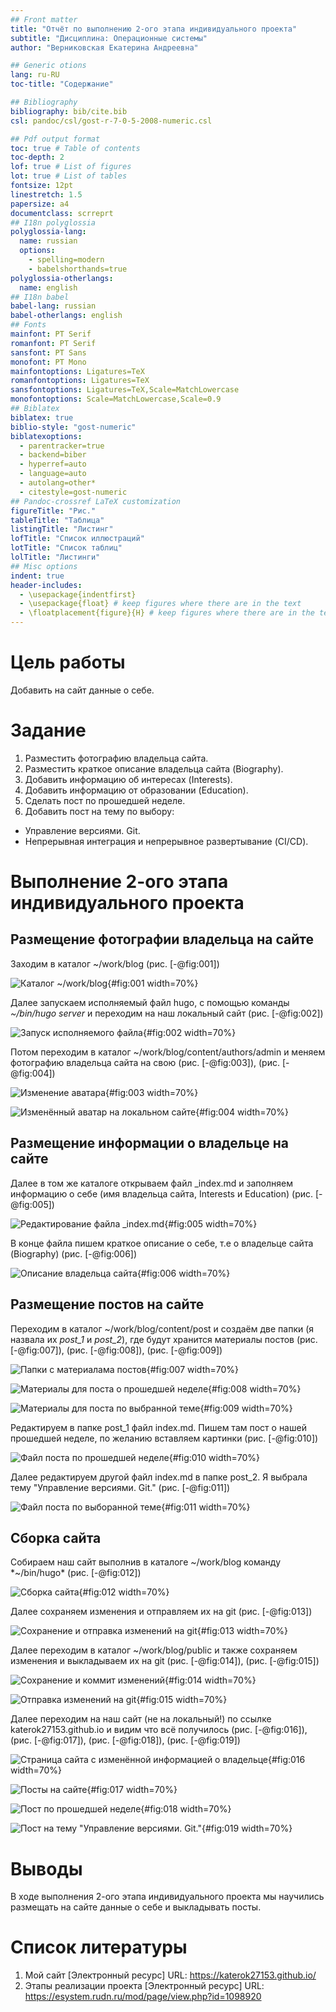 ```yaml
---
## Front matter
title: "Отчёт по выполнению 2-ого этапа индивидуального проекта"
subtitle: "Дисциплина: Операционные системы"
author: "Верниковская Екатерина Андреевна"

## Generic otions
lang: ru-RU
toc-title: "Содержание"

## Bibliography
bibliography: bib/cite.bib
csl: pandoc/csl/gost-r-7-0-5-2008-numeric.csl

## Pdf output format
toc: true # Table of contents
toc-depth: 2
lof: true # List of figures
lot: true # List of tables
fontsize: 12pt
linestretch: 1.5
papersize: a4
documentclass: scrreprt
## I18n polyglossia
polyglossia-lang:
  name: russian
  options:
	- spelling=modern
	- babelshorthands=true
polyglossia-otherlangs:
  name: english
## I18n babel
babel-lang: russian
babel-otherlangs: english
## Fonts
mainfont: PT Serif
romanfont: PT Serif
sansfont: PT Sans
monofont: PT Mono
mainfontoptions: Ligatures=TeX
romanfontoptions: Ligatures=TeX
sansfontoptions: Ligatures=TeX,Scale=MatchLowercase
monofontoptions: Scale=MatchLowercase,Scale=0.9
## Biblatex
biblatex: true
biblio-style: "gost-numeric"
biblatexoptions:
  - parentracker=true
  - backend=biber
  - hyperref=auto
  - language=auto
  - autolang=other*
  - citestyle=gost-numeric
## Pandoc-crossref LaTeX customization
figureTitle: "Рис."
tableTitle: "Таблица"
listingTitle: "Листинг"
lofTitle: "Список иллюстраций"
lotTitle: "Список таблиц"
lolTitle: "Листинги"
## Misc options
indent: true
header-includes:
  - \usepackage{indentfirst}
  - \usepackage{float} # keep figures where there are in the text
  - \floatplacement{figure}{H} # keep figures where there are in the text
---
```


# Цель работы

Добавить на сайт данные о себе.

# Задание

1. Разместить фотографию владельца сайта.
2. Разместить краткое описание владельца сайта (Biography).
3. Добавить информацию об интересах (Interests).
4. Добавить информацию от образовании (Education).
5. Сделать пост по прошедшей неделе.
6. Добавить пост на тему по выбору:
- Управление версиями. Git.
- Непрерывная интеграция и непрерывное развертывание (CI/CD).

# Выполнение 2-ого этапа индивидуального проекта

## Размещение фотографии владельца на сайте

Заходим в каталог ~/work/blog (рис. [-@fig:001])

![Каталог ~/work/blog](image/ИП2_1.png){#fig:001 width=70%}

Далее запускаем исполняемый файл hugo, с помощью команды *~/bin/hugo server* и переходим на наш локальный сайт (рис. [-@fig:002])

![Запуск исполняемого файла](image/ИП2_2.png){#fig:002 width=70%}

Потом переходим в каталог ~/work/blog/content/authors/admin и меняем фотографию владельца сайта на свою (рис. [-@fig:003]), (рис. [-@fig:004])

![Изменение аватара](image/ИП2_3.png){#fig:003 width=70%}

![Изменённый аватар на локальном сайте](image/ИП2_4.png){#fig:004 width=70%}

## Размещение информации о владельце на сайте

Далее в том же каталоге открываем файл _index.md и заполняем информацию о себе (имя владельца сайта, Interests и Education) (рис. [-@fig:005])

![Редактирование файла _index.md](image/ИП2_5.png){#fig:005 width=70%}

В конце файла пишем краткое описание о себе, т.е о владельце сайта (Biography) (рис. [-@fig:006])

![Описание владельца сайта](image/ИП2_6.png){#fig:006 width=70%}

## Размещение постов на сайте

Переходим в каталог ~/work/blog/content/post и создаём две папки (я назвала их *post_1* и *post_2*), где будут хранится материалы постов (рис. [-@fig:007]), (рис. [-@fig:008]), (рис. [-@fig:009])

![Папки с материалама постов](image/ИП2_7.png){#fig:007 width=70%}

![Материалы для поста о прошедшей неделе](image/ИП2_8.png){#fig:008 width=70%}

![Материалы для поста по выбранной теме](image/ИП2_9.png){#fig:009 width=70%}

Редактируем в папке post_1 файл index.md. Пишем там пост о нашей прошедшей неделе, по желанию вставляем картинки (рис. [-@fig:010]) 

![Файл поста по прошедшей неделе](image/ИП2_10.png){#fig:010 width=70%}

Далее редактируем другой файл index.md в папке post_2. Я выбрала тему "Управление версиями. Git." (рис. [-@fig:011])

![Файл поста по выборанной теме](image/ИП2_11.png){#fig:011 width=70%}

## Сборка сайта

Собираем наш сайт выполнив в каталоге ~/work/blog команду *~/bin/hugo* (рис. [-@fig:012])

![Сборка сайта](image/ИП2_12.png){#fig:012 width=70%}

Далее сохраняем изменения и отправляем их на git (рис. [-@fig:013])

![Сохранение и отправка изменений на git](image/ИП2_13.png){#fig:013 width=70%}

Далее переходим в каталог ~/work/blog/public и также сохраняем изменения и выкладываем их на git (рис. [-@fig:014]), (рис. [-@fig:015])

![Сохранение и коммит изменений](image/ИП2_14.png){#fig:014 width=70%}

![Отправка изменений на git](image/ИП2_15.png){#fig:015 width=70%}

Далее переходим на наш сайт (не на локальный!) по ссылке katerok27153.github.io и видим что всё получилось (рис. [-@fig:016]), (рис. [-@fig:017]), (рис. [-@fig:018]), (рис. [-@fig:019])

![Страница сайта с изменённой информацией о владельце](image/ИП2_16.png){#fig:016 width=70%}

![Посты на сайте](image/ИП2_17.png){#fig:017 width=70%}

![Пост по прошедшей неделе](image/ИП2_18.png){#fig:018 width=70%}

![Пост на тему "Управление версиями. Git."](image/ИП2_19.png){#fig:019 width=70%}

# Выводы
 
В ходе выполнения 2-ого этапа индивидуального проекта мы научились размещать на сайте данные о себе и выкладывать посты.

# Список литературы

1. Мой сайт [Электронный ресурс] URL: https://katerok27153.github.io/
2. Этапы реализации проекта [Электронный ресурс] URL: https://esystem.rudn.ru/mod/page/view.php?id=1098920
